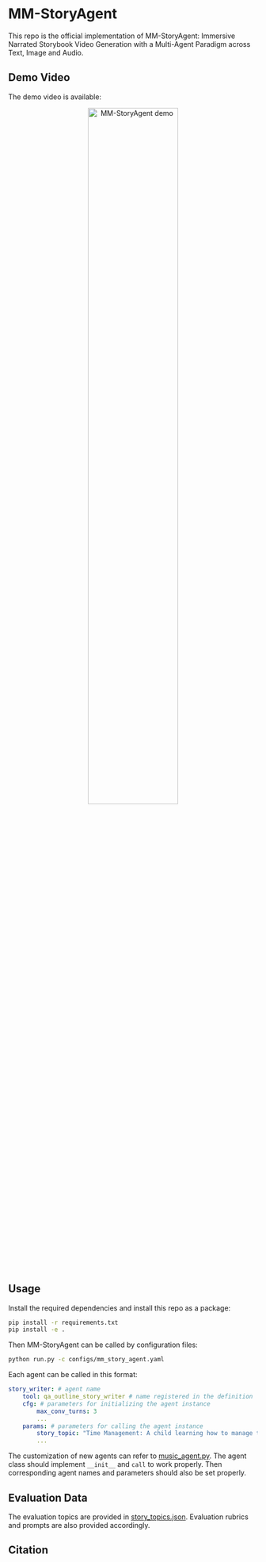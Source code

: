 # MM-StoryAgent
This repo is the official implementation of MM-StoryAgent: Immersive Narrated Storybook Video Generation with a Multi-Agent Paradigm across Text, Image and Audio.

## Demo Video
The demo video is available:

<div align="center">
    <a href="https://www.youtube.com/watch?v=2HXGrA8mg90" target="_blank">
        <img src="https://res.cloudinary.com/marcomontalbano/image/upload/v1723627863/video_to_markdown/images/youtube--2HXGrA8mg90-c05b58ac6eb4c4700831b2b3070cd403.jpg" alt="MM-StoryAgent demo" style="width: 60%;"/>
    </a>
</div>



## Usage
Install the required dependencies and install this repo as a package:
```bash
pip install -r requirements.txt
pip install -e .
```
Then MM-StoryAgent can be called by configuration files:
```bash
python run.py -c configs/mm_story_agent.yaml
```
Each agent can be called in this format:
```yaml
story_writer: # agent name
    tool: qa_outline_story_writer # name registered in the definition
    cfg: # parameters for initializing the agent instance
        max_conv_turns: 3
        ...
    params: # parameters for calling the agent instance
        story_topic: "Time Management: A child learning how to manage their time effectively."
        ...
```
The customization of new agents can refer to [music_agent.py](mm_story_agent/modality_agents/music_agent.py#L42). The agent class should implement `__init__` and `call` to work properly.
Then corresponding agent names and parameters should also be set properly.

## Evaluation Data
The evaluation topics are provided in [story_topics.json](story_eval/story_topics.json). Evaluation rubrics and prompts are also provided accordingly.

## Citation